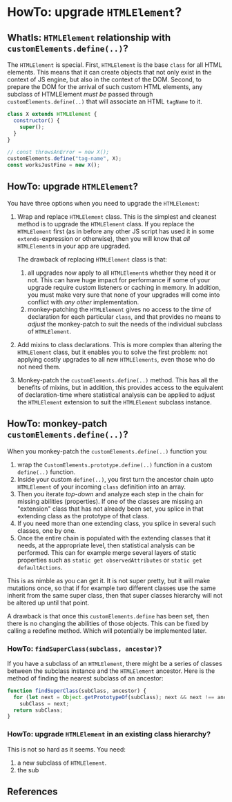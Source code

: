 # HowTo: upgrade `HTMLElement`?

## WhatIs: `HTMLElement` relationship with `customElements.define(..)`?

The `HTMLElement` is special. First, `HTMLElement` is the base `class` for all HTML elements. This means that it can create objects that not only exist in the context of JS engine, but also in the context of the DOM. Second, to prepare the DOM for the arrival of such custom HTML elements, any subclass of HTMLElement *must be* passed through `customElements.define(..)` that will associate an HTML `tagName` to it.

```javascript
class X extends HTMLElement {
  constructor() {
    super();
  }
}

// const throwsAnError = new X();
customElements.define("tag-name", X);
const worksJustFine = new X();
```

## HowTo: upgrade `HTMLElement`?

You have three options when you need to upgrade the `HTMLElement`:

1. Wrap and replace `HTMLElement` class. This is the simplest and cleanest method is to upgrade the `HTMLElement` class. If you replace the `HTMLElement` first (as in before any other JS script has used it in some `extends`-expression or otherwise), then you will know that *all* `HTMLElement`s in your app are upgraded.

   The drawback of replacing `HTMLElement` class is that:
	1. all upgrades now apply to all `HTMLElement`s whether they need it or not. This can have huge impact for performance if some of your upgrade require custom listeners or caching in memory. In addition, you must make very sure that none of your upgrades will come into conflict with *any other* implementation.
	2. monkey-patching the `HTMLElement` gives no access to the *time* of declaration for each particular `class`, and that provides no means to *adjust* the monkey-patch to suit the needs of the individual subclass of `HTMLElement`.

2. Add mixins to class declarations. This is more complex than altering the `HTMLElement` class, but it enables you to solve the first problem: not applying costly upgrades to all new `HTMLElements`, even those who do not need them.

3. Monkey-patch the `customElements.define(..)` method. This has all the benefits of mixins, but in addition, this provides access to the equivalent of declaration-time where statistical analysis can be applied to adjust the `HTMLElement` extension to suit the `HTMLElement` subclass instance.

## HowTo: monkey-patch `customElements.define(..)`?

When you monkey-patch the `customElements.define(..)` function you:

1. wrap the `CustomElements.prototype.define(..)` function in a custom `define(..)` function.
2. Inside your custom `define(..)`, you first turn the ancestor chain upto `HTMLElement` of your incoming `class` definition into an array.
3. Then you iterate *top-down* and analyze each step in the chain for missing abilities (properties). If one of the classes are missing an "extension" class that has not already been set, you splice in that extending class as the prototype of that class.
4. If you need more than one extending class, you splice in several such classes, one by one.
5. Once the entire chain is populated with the extending classes that it needs, at the appropriate level, then statistical analysis can be performed. This can for example merge several layers of static properties such as `static get observedAttributes` or `static get defaultActions`.

This is as nimble as you can get it. It is not super pretty, but it will make mutations once, so that if for example two different classes use the same inherit from the same super class, then that super classes hierarchy will not be altered up until that point.

A drawback is that once this `customElements.define` has been set, then there is no changing the abilities of those objects. This can be fixed by calling a redefine method. Which will potentially be implemented later.

### HowTo: `findSuperClass(subclass, ancestor)`?

If you have a subclass of an `HTMLElement`, there might be a series of classes between the subclass instance and the `HTMLElement` ancestor. Here is the method of finding the nearest subclass of an ancestor:

```javascript
function findSuperClass(subClass, ancestor) {
  for (let next = Object.getPrototypeOf(subClass); next && next !== ancestor; next = Object.getPrototypeOf(next))
    subClass = next;
  return subClass;
}
```

### HowTo: upgrade `HTMLElement` in an existing class hierarchy?

This is not so hard as it seems. You need:
1. a new subclass of `HTMLElement`.
2. the sub

## References
